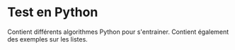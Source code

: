 # Test en Python

Contient différents algorithmes Python pour s'entrainer.
Contient également des exemples sur les listes.
